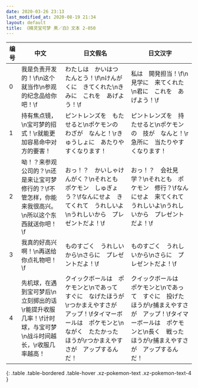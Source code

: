 ```yaml
---
date: 2020-03-26 23:13
last_modified_at: 2020-08-19 21:34
layout: default
title: 《精灵宝可梦 黑／白》文本 2-050
---
```

| 编号 | 中文 | 日文假名 | 日文汉字 |
| ---- | ---- | ---- | --- |
| 0 | 我是负责开发的！\f\n这个就当作\n参观的纪念品给你吧！\f | わたしは　かいはつ　たんとう！\f\nけんがくに　きてくれた\nきみに　これを　あげよう！\f | 私は　開発担当！\f\n見学に　来てくれた\n君に　これを　あげよう！\f |
| 1 | 持有焦点镜，\n宝可梦的招式！\r就能更加容易命中对方的要害！ | ピントレンズを　もたせると\nポケモンの　わざが　なんと！\rきゅうしょに　あたりやすくなります！ | ピントレンズを　持たせると\nポケモンの　技が　なんと！\r急所に　当たりやすくなります！ |
| 2 | 呦！？来参观公司的？\n还是来让宝可梦修行的？\f不管怎样，你能来我很高兴。\n所以这个东西就送你吧！\f | おっ！？　かいしゃけんがく？\nそれとも　ポケモン　しゅぎょう？\fなんにせよ　きてくれて　うれしいよ\nうれしいから　プレゼントだよ！\f | おっ！？　会社見学？\nそれとも　ポケモン　修行？\fなんにせよ　来てくれて　うれしいよ\nうれしいから　プレゼントだよ！\f |
| 3 | 我真的好高兴啊！\n再送给你点礼物吧！\f | ものすごく　うれしいから\nさらに　プレゼントだよ！\f | ものすごく　うれしいから\nさらに　プレゼントだよ！\f |
| 4 | 先机球，在遇到宝可梦后\n立刻掷出的话\r能提升收服几率！\f计时球，与宝可梦\n战斗时间越长，\r收服几率越高！ | クイックボールは　ポケモンと\nであって　すぐに　なげたほうが\rつかまえやすさが　アップ！\fタイマーボールは　ポケモンと\nながく　たたかった　ほうが\rつかまえやすさが　アップするんだ！ | クイックボールは　ポケモンと\nであって　すぐに　投げたほうが\r捕まえやすさが　アップ！\fタイマーボールは　ポケモンと\n長く　戦った　ほうが\r捕まえやすさが　アップするんだ！ |
{: .table .table-bordered .table-hover .xz-pokemon-text .xz-pokemon-text-4 }